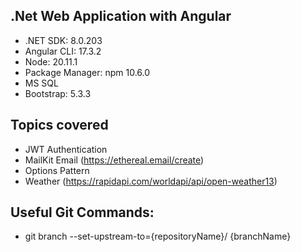 .Net Web Application with Angular
---------------------------------------------------------------------------
* .NET SDK: 8.0.203
* Angular CLI: 17.3.2
* Node: 20.11.1
* Package Manager: npm 10.6.0
* MS SQL
* Bootstrap: 5.3.3

Topics covered
---------------------------------------------------------------------------
* JWT Authentication
* MailKit Email (https://ethereal.email/create)
* Options Pattern
* Weather (https://rapidapi.com/worldapi/api/open-weather13)

Useful Git Commands:
---------------------------------------------------------------------------
* git branch --set-upstream-to={repositoryName}/<branch> {branchName}
